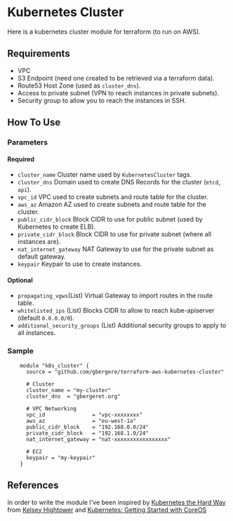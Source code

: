 # Kubernetes Cluster

Here is a kubernetes cluster module for terraform (to run on AWS).

## Requirements

* VPC
* S3 Endpoint (need one created to be retrieved via a terraform data).
* Route53 Host Zone (used as `cluster_dns`).
* Access to private subnet (VPN to reach instances in private subnets).
* Security group to allow you to reach the instances in SSH.

## How To Use 

### Parameters

#### Required
* `cluster_name` Cluster name used by `KubernetesCluster` tags.
* `cluster_dns` Domain used to create DNS Records for the cluster (`etcd`, `api`).
* `vpc_id` VPC used to create subnets and route table for the cluster.
* `aws_az` Amazon AZ used to create subnets and route table for the cluster.
* `public_cidr_block` Block CIDR to use for public subnet (used by Kubernetes to create ELB).
* `private_cidr_block` Block CIDR to use for private subnet (where all instances are).
* `nat_internet_gateway` NAT Gateway to use for the private subnet as default gateway.
* `keypair` Keypair to use to create instances.

#### Optional
* `propagating_vgws`(List) Virtual Gateway to import routes in the route table.
* `whitelisted_ips` (List) Blocks CIDR to allow to reach kube-apiserver (default `0.0.0.0/0`).
* `additional_security_groups` (List) Additional security groups to apply to all instances.

### Sample
```hcl
    module "k8s_cluster" {
      source = "github.com/gbergere/terraform-aws-kubernetes-cluster"
    
      # Cluster
      cluster_name = "my-cluster"
      cluster_dns  = "gbergeret.org"
    
      # VPC Networking
      vpc_id               = "vpc-xxxxxxxx"
      aws_az               = "eu-west-1a"
      public_cidr_block    = "192.168.0.0/24"
      private_cidr_block   = "192.168.1.0/24"
      nat_internet_gateway = "nat-xxxxxxxxxxxxxxxxx"
     
      # EC2
      keypair = "my-keypair"
    }
```

## References

In order to write the module I've been inspired by 
[Kubernetes the Hard Way](https://github.com/kelseyhightower/kubernetes-the-hard-way) from 
[Kelsey Hightower](https://github.com/kelseyhightower) and 
[Kubernetes: Getting Started with CoreOS](https://coreos.com/kubernetes/docs/latest/getting-started.html)
